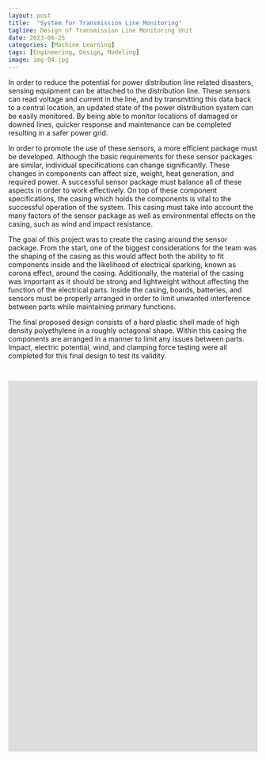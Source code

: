 ```yaml
---
layout: post
title:  "System for Transmission Line Monitoring"
tagline: Design of Transmission Line Monitoring Unit
date: 2023-06-25
categories: [Machine Learning]
tags: [Engineering, Design, Modeling]
image: img-04.jpg
---
```


In order to reduce the potential for power distribution line related disasters,
sensing equipment can be attached to the distribution line. These sensors can read voltage
and current in the line, and by transmitting this data back to a central location, an updated
state of the power distribution system can be easily monitored. By being able to monitor
locations of damaged or downed lines, quicker response and maintenance can be
completed resulting in a safer power grid.

In order to promote the use of these sensors, a more efficient package must be
developed. Although the basic requirements for these sensor packages are similar,
individual specifications can change significantly. These changes in components can
affect size, weight, heat generation, and required power. A successful sensor package
must balance all of these aspects in order to work effectively.
On top of these component specifications, the casing which holds the components
is vital to the successful operation of the system. This casing must take into account the
many factors of the sensor package as well as environmental effects on the casing, such
as wind and impact resistance.

The goal of this project was to create the casing around the sensor package. From
the start, one of the biggest considerations for the team was the shaping of the casing as
this would affect both the ability to fit components inside and the likelihood of electrical
sparking, known as corona effect, around the casing. Additionally, the material of the
casing was important as it should be strong and lightweight without affecting the function
of the electrical parts. Inside the casing, boards, batteries, and sensors must be properly
arranged in order to limit unwanted interference between parts while maintaining primary
functions.

The final proposed design consists of a hard plastic shell made of high density
polyethylene in a roughly octagonal shape. Within this casing the components are
arranged in a manner to limit any issues between parts. Impact, electric potential, wind,
and clamping force testing were all completed for this final design to test its validity.

<pre><code>

<iframe src="https://docs.google.com/presentation/d/e/2PACX-1vRwoj-Sn2EQOhSyDVKgB_YUO93ohdcF6mm9ejl1gAfjGNpEPU20QLXsnDgfGHDg_w/embed?start=false&loop=true&delayms=3000" frameborder="0" width="1280" height="749" allowfullscreen="true" mozallowfullscreen="true" webkitallowfullscreen="true"></iframe>

</code></pre>